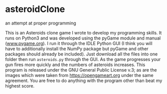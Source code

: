 # asteroidClone
an attempt at proper programming

This is an Asteroids clone game I wrote to develop my programming skills. It runs on Python3 and was developed using the pyGame module and manual (www.pygame.org). I run it through the IDLE Python GUI (I think you will have to additionally install the NumPy package but pyGame and other packages should already be included). Just download all the files into one folder then run `asteroids.py` through the GUI. As the game progresses your gun fires more quickly and the numbers of asteroids increases. This program is released under the GNU General Public License v.3; as are the images which were taken from https://opengameart.org under the same agreement. You are free to do anything with the program other than beat my highest score. 

